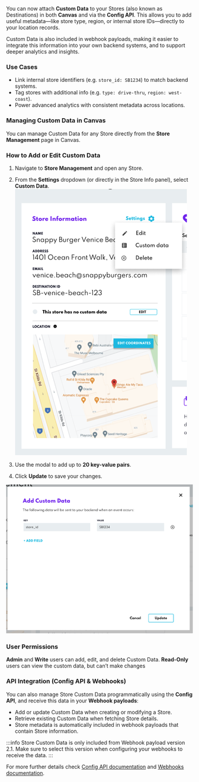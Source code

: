 You can now attach **Custom Data** to your Stores (also known as Destinations) in both **Canvas** and via the **Config API**. This allows you to add useful metadata—like store type, region, or internal store IDs—directly to your location records.

Custom Data is also included in webhook payloads, making it easier to integrate this information into your own backend systems, and to support deeper analytics and insights.

### Use Cases

- Link internal store identifiers (e.g. `store_id: SB1234`) to match backend systems.
- Tag stores with additional info (e.g. `type: drive-thru`, `region: west-coast`).
- Power advanced analytics with consistent metadata across locations.

### Managing Custom Data in Canvas

You can manage Custom Data for any Store directly from the **Store Management** page in Canvas.

### How to Add or Edit Custom Data

1. Navigate to **Store Management** and open any Store.
2. From the **Settings** dropdown (or directly in the Store Info panel), select **Custom Data**.
![](../../assets/store-custom-data-1.png)

3. Use the modal to add up to **20 key-value pairs**.
4. Click **Update** to save your changes.

![](../../assets/store-custom-data-2.png)

### User Permissions

**Admin** and **Write** users can add, edit, and delete Custom Data. **Read-Only** users can view the custom data, but can’t make changes

### API Integration (Config API & Webhooks)

You can also manage Store Custom Data programmatically using the **Config API**, and receive this data in your **Webhook payloads**:

- Add or update Custom Data when creating or modifying a Store.
- Retrieve existing Custom Data when fetching Store details.
- Store metadata is automatically included in webhook payloads that contain Store information.

:::info
Store Custom Data is only included from Webhook payload version 2.1. Make sure to select this version when configuring your webhooks to receive the data.
:::

For more further details check  [Config API documentation](../../APIs/Config%20API/Overview.md) and [Webhooks documentation](../../Webhooks/).

